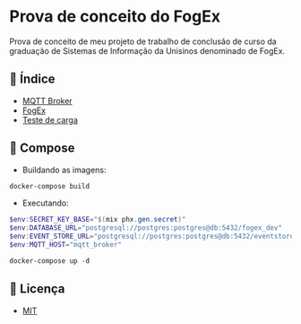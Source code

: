 # Prova de conceito do FogEx

Prova de conceito de meu projeto de trabalho de conclusão de curso da graduação de Sistemas de Informação da Unisinos denominado de FogEx.

## 📝 Índice

- [MQTT Broker](mqtt_broker/README.md)
- [FogEx](fogex/README.md)
- [Teste de carga](load_test/README.md)

## 🐋 Compose

- Buildando as imagens:

```powershell
docker-compose build
```

- Executando:

```powershell
$env:SECRET_KEY_BASE="$(mix phx.gen.secret)"
$env:DATABASE_URL="postgresql://postgres:postgres@db:5432/fogex_dev"
$env:EVENT_STORE_URL="postgresql://postgres:postgres@db:5432/eventstore"
$env:MQTT_HOST="mqtt_broker"

docker-compose up -d
```

## 📄 Licença

- [MIT](/LICENSE)
